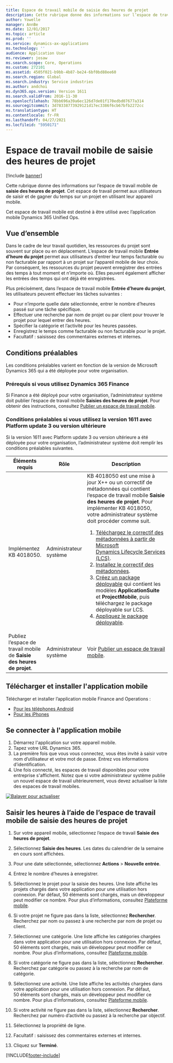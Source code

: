 ```yaml
---
title: Espace de travail mobile de saisie des heures de projet
description: Cette rubrique donne des informations sur l’espace de travail mobile de saisie des heures de projet. Cet espace de travail permet aux utilisateurs de saisir et de gagner du temps sur un projet en utilisant leur appareil mobile.
author: Yowelle
manager: AnnBe
ms.date: 12/01/2017
ms.topic: article
ms.prod: ''
ms.service: dynamics-ax-applications
ms.technology: ''
audience: Application User
ms.reviewer: josaw
ms.search.scope: Core, Operations
ms.custom: 272101
ms.assetid: 4505f021-b9bb-4b87-be24-6bf0bd88ee60
ms.search.region: Global
ms.search.industry: Service industries
ms.author: andchoi
ms.dyn365.ops.version: Version 1611
ms.search.validFrom: 2016-11-30
ms.openlocfilehash: 78bb696a39a6ec126d7de01f170edbd07677a314
ms.sourcegitcommit: 3d78338773929121d17ec3386f6cb67bfb2272cc
ms.translationtype: HT
ms.contentlocale: fr-FR
ms.lasthandoff: 04/27/2021
ms.locfileid: "5950171"
---
```

# <a name="project-time-entry-mobile-workspace"></a>Espace de travail mobile de saisie des heures de projet

[!include [banner](../includes/banner.md)]

Cette rubrique donne des informations sur l’espace de travail mobile de **saisie des heures de projet**. Cet espace de travail permet aux utilisateurs de saisir et de gagner du temps sur un projet en utilisant leur appareil mobile.

Cet espace de travail mobile est destiné à être utilisé avec l’application mobile Dynamics 365 Unified Ops. 

## <a name="overview"></a>Vue d’ensemble
Dans le cadre de leur travail quotidien, les ressources du projet sont souvent sur place ou en déplacement. L’espace de travail mobile **Entrée d’heure du projet** permet aux utilisateurs d’entrer leur temps facturable ou non facturable par rapport à un projet sur l’appareil mobile de leur choix. Par conséquent, les ressources du projet peuvent enregistrer des entrées des temps à tout moment et n’importe où. Elles peuvent également afficher les entrées des temps qui ont déjà été enregistrées. 

Plus précisément, dans l’espace de travail mobile **Entrée d’heure du projet**, les utilisateurs peuvent effectuer les tâches suivantes :

-   Pour n’importe quelle date sélectionnée, entrer le nombre d’heures passé sur une tâche spécifique.
-   Effectuer une recherche par nom de projet ou par client pour trouver le projet pour lequel entrer des heures.
-   Spécifier la catégorie et l’activité pour les heures passées.
-   Enregistrez le temps comme facturable ou non facturable pour le projet.
-   Facultatif : saisissez des commentaires externes et internes.

## <a name="prerequisites"></a>Conditions préalables
Les conditions préalables varient en fonction de la version de Microsoft Dynamics 365 qui a été déployée pour votre organisation.

### <a name="prerequisites-if-you-use-dynamics-365-finance"></a>Prérequis si vous utilisez Dynamics 365 Finance
Si Finance a été déployé pour votre organisation, l’administrateur système doit publier l’espace de travail mobile **Saisies des heures de projet**. Pour obtenir des instructions, consultez [Publier un espace de travail mobile](/dynamics365/fin-ops-core/dev-itpro/mobile-apps/publish-mobile-workspace).

### <a name="prerequisites-if-you-use-version-1611-with-platform-update-3-or-later"></a>Conditions préalables si vous utilisez la version 1611 avec Platform update 3 ou version ultérieure
Si la version 1611 avec Platform update 3 ou version ultérieure a été déployée pour votre organisation, l’administrateur système doit remplir les conditions préalables suivantes. 

<table>
<thead>
<tr class="header">
<th>Éléments requis</th>
<th>Rôle</th>
<th>Description</th>
</tr>
</thead>
<tbody>
<tr class="odd">

<td>Implémentez KB 4018050.</td>
<td>Administrateur système</td>
<td>KB 4018050 est une mise à jour X++ ou un correctif de métadonnées qui contient l’espace de travail mobile <strong>Saisie des heures de projet</strong>. Pour implémenter KB 4018050, votre administrateur système doit procéder comme suit.
<ol>
<li><a href="/dynamics365/fin-ops-core/dev-itpro/migration-upgrade/download-hotfix-lcs">Téléchargez le correctif des métadonnées à partir de Microsoft Dynamics Lifecycle Services (LCS)</a>.</li>
<li><a href="/dynamics365/fin-ops-core/dev-itpro/migration-upgrade/install-metadata-hotfix-package">Installez le correctif des métadonnées</a>.</li>
<li><a href="/dynamics365/fin-ops-core/dev-itpro/deployment/create-apply-deployable-package">Créez un package déployable</a> qui contient les modèles <strong>ApplicationSuite</strong> et <strong>ProjectMobile</strong>, puis téléchargez le package déployable sur LCS.</li>
<li><a href="/dynamics365/fin-ops-core/dev-itpro/deployment/apply-deployable-package-system">Appliquez le package déployable</a>.</li>

</ol></td>
</tr>
<tr class="even">
<td>Publiez l’espace de travail mobile de <strong>Saisie des heures de projet</strong>.</td>
<td>Administrateur système</td>
<td>Voir <a href="/dynamics365/fin-ops-core/dev-itpro/mobile-apps/publish-mobile-workspace">Publier un espace de travail mobile</a>.</td>
</tr>
</tbody>
</table>

## <a name="download-and-install-the-mobile-app"></a>Télécharger et installer l'application mobile

Télécharger et installer l’application mobile Finance and Operations :

-   [Pour les téléphones Android](https://go.microsoft.com/fwlink/?linkid=850662)
-   [Pour les iPhones](https://go.microsoft.com/fwlink/?linkid=850663)

## <a name="sign-in-to-the-mobile-app"></a>Se connecter à l'application mobile
1.  Démarrez l'application sur votre appareil mobile.
2.  Tapez votre URL Dynamics 365.
3.  La première fois que vous vous connectez, vous êtes invité à saisir votre nom d’utilisateur et votre mot de passe. Entrez vos informations d’identification.
4.  Une fois connecté, les espaces de travail disponibles pour votre entreprise s'affichent. Notez que si votre administrateur système publie un nouvel espace de travail ultérieurement, vous devez actualiser la liste des espaces de travail mobiles.

[![Balayer pour actualiser](./media/pull-to-refresh-list-of-workspaces-183x300.png)](./media/pull-to-refresh-list-of-workspaces.png)

## <a name="enter-time-by-using-the-project-time-entry-mobile-workspace"></a>Saisir les heures à l’aide de l’espace de travail mobile de saisie des heures de projet
1.  Sur votre appareil mobile, sélectionnez l’espace de travail **Saisie des heures de projet**.
2.  Sélectionnez **Saisie des heures**. Les dates du calendrier de la semaine en cours sont affichées.
3.  Pour une date sélectionnée, sélectionnez **Actions** &gt; **Nouvelle entrée**.
4.  Entrez le nombre d’heures à enregistrer.
5.  Sélectionnez le projet pour la saisie des heures. Une liste affiche les projets chargés dans votre application pour une utilisation hors connexion. Par défaut, 50 éléments sont chargés, mais un développeur peut modifier ce nombre. Pour plus d’informations, consultez [Plateforme mobile](/dynamics365/fin-ops-core/dev-itpro/mobile-apps/mobile-app-home-page).
6.  Si votre projet ne figure pas dans la liste, sélectionnez **Rechercher**. Recherchez par nom ou passez à une recherche par nom de projet ou client.
7.  Sélectionnez une catégorie. Une liste affiche les catégories chargées dans votre application pour une utilisation hors connexion. Par défaut, 50 éléments sont chargés, mais un développeur peut modifier ce nombre. Pour plus d’informations, consultez [Plateforme mobile](/dynamics365/fin-ops-core/dev-itpro/mobile-apps/mobile-app-home-page).
8.  Si votre catégorie ne figure pas dans la liste, sélectionnez **Rechercher**. Recherchez par catégorie ou passez à la recherche par nom de catégorie.
9.  Sélectionnez une activité. Une liste affiche les activités chargées dans votre application pour une utilisation hors connexion. Par défaut, 50 éléments sont chargés, mais un développeur peut modifier ce nombre. Pour plus d’informations, consultez [Plateforme mobile](/dynamics365/fin-ops-core/dev-itpro/mobile-apps/mobile-app-home-page).
10. Si votre activité ne figure pas dans la liste, sélectionnez **Rechercher**. Recherchez par numéro d’activité ou passez à la recherche par objectif.

11. Sélectionnez la propriété de ligne.
12. Facultatif : saisissez des commentaires externes et internes.
13. Cliquez sur **Terminé**.


[!INCLUDE[footer-include](../includes/footer-banner.md)]